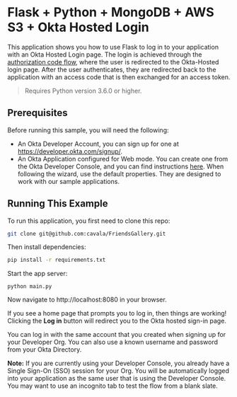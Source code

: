 # Flask + Python + MongoDB + AWS S3 +  Okta Hosted Login

This application shows  you how to use Flask to log in to your application with an Okta Hosted Login page.  The login is achieved through the [authorization code flow](https://developer.okta.com/authentication-guide/implementing-authentication/auth-code), where the user is redirected to the Okta-Hosted login page.  After the user authenticates, they are redirected back to the application with an access code that is then exchanged for an access token.

> Requires Python version 3.6.0 or higher.

## Prerequisites

Before running this sample, you will need the following:

* An Okta Developer Account, you can sign up for one at https://developer.okta.com/signup/.
* An Okta Application configured for Web mode. You can create one from the Okta Developer Console, and you can find instructions [here][OIDC WEB Setup Instructions].  When following the wizard, use the default properties.  They are designed to work with our sample applications.

## Running This Example

To run this application, you first need to clone this repo:

```bash
git clone git@github.com:cavala/FriendsGallery.git
```

Then install dependencies:

```bash
pip install -r requirements.txt
```


Start the app server:

```
python main.py
```

Now navigate to http://localhost:8080 in your browser.

If you see a home page that prompts you to log in, then things are working! Clicking the **Log in** button will redirect you to the Okta hosted sign-in page.

You can log in with the same account that you created when signing up for your Developer Org. You can also use a known username and password from your Okta Directory.

**Note:** If you are currently using your Developer Console, you already have a Single Sign-On (SSO) session for your Org. You will be automatically logged into your application as the same user that is using the Developer Console. You may want to use an incognito tab to test the flow from a blank slate.

[OIDC Web Setup Instructions]: https://developer.okta.com/authentication-guide/implementing-authentication/auth-code#1-setting-up-your-application
